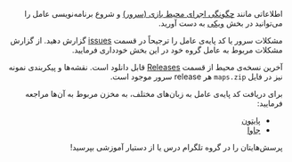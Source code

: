 <div dir="rtl">

اطلاعاتی مانند <a href="https://github.com/parham-k/ui-ai991/wiki/%D8%B1%D9%88%D8%B4-%D8%A7%D8%AC%D8%B1%D8%A7%DB%8C-%D8%B3%D8%B1%D9%88%D8%B1">چگونگی اجرای محیط بازی (سرور)</a> و شروع برنامه‌نویسی عامل را می‌توانید در بخش <a href="https://github.com/parham-k/ui-ai991/wiki">ویکی</a> به دست آورید.

مشکلات سرور یا کد پایه‌ی عامل را ترجیحاً در قسمت <a href="https://github.com/parham-k/ui-ai991/issues">issues</a> گزارش دهید. از گزارش مشکلات مربوط به عامل گروه خود در این بخش خودداری فرمایید.

آخرین نسخه‌ی محیط از قسمت <a href="https://github.com/parham-k/ui-ai991/releases">Releases</a> قابل دانلود است. نقشه‌ها و پیکربندی نمونه نیز در فایل `maps.zip` هر release سرور موجود است.

برای دریافت کد پایه‌ی عامل به زبان‌های مختلف، به مخزن مربوط به آن‌ها مراجعه فرمایید:

<ul>
 <li><a href="https://github.com/parham-k/ui-ai991-python">پایتون</a></li>
 <li><a href="https://github.com/parham-k/ui-ai991-java">جاوا</a></li>
</ul>

پرسش‌هایتان را در گروه تلگرام درس یا از دستیار آموزشی بپرسید!

</div>
 
